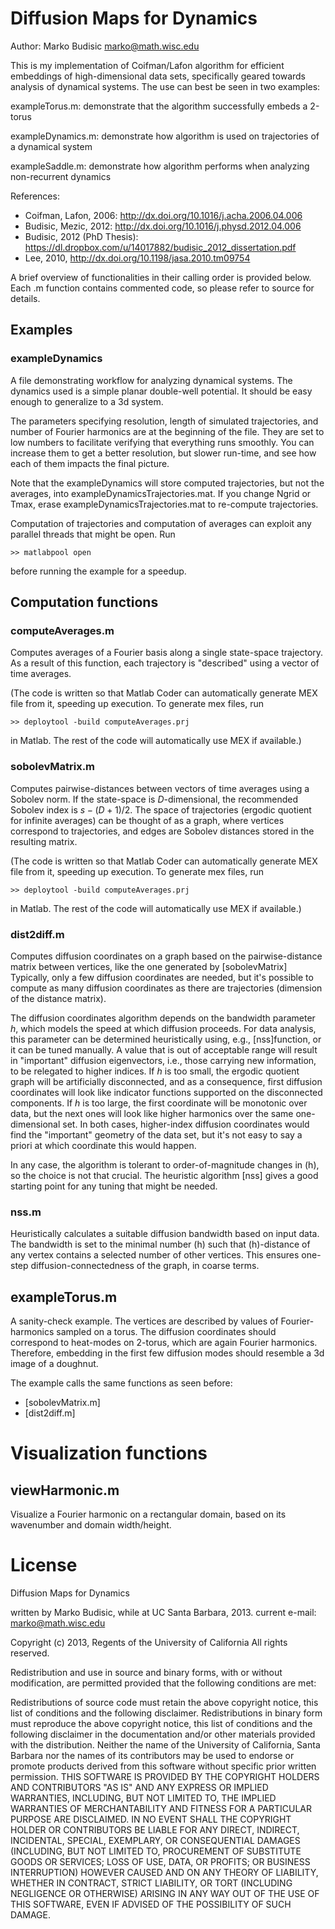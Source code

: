# Diffusion Maps for Dynamics #

Author: Marko Budisic <marko@math.wisc.edu>

This is my implementation of Coifman/Lafon algorithm for efficient
embeddings of high-dimensional data sets, specifically geared towards
analysis of dynamical systems. The use can best be seen in two
examples:

exampleTorus.m: demonstrate that the algorithm successfully embeds a 2-torus

exampleDynamics.m: demonstrate how algorithm is used on trajectories of a dynamical system

exampleSaddle.m: demonstrate how algorithm performs when analyzing non-recurrent dynamics

References:

 - Coifman, Lafon, 2006: <http://dx.doi.org/10.1016/j.acha.2006.04.006>
 - Budisic, Mezic, 2012: <http://dx.doi.org/10.1016/j.physd.2012.04.006> 
 - Budisic, 2012 (PhD Thesis): <https://dl.dropbox.com/u/14017882/budisic_2012_dissertation.pdf> 
 - Lee, 2010, <http://dx.doi.org/10.1198/jasa.2010.tm09754>
 
A brief overview of functionalities in their calling order is provided
below. Each .m function contains commented code, so please refer to source
for details.


## Examples

### exampleDynamics


A file demonstrating workflow for analyzing dynamical systems. The
dynamics used is a simple planar double-well potential. It should be
easy enough to generalize to a 3d system.

The parameters specifying resolution, length of simulated
trajectories, and number of Fourier harmonics are at the beginning of
the file. They are set to low numbers to facilitate verifying that
everything runs smoothly. You can increase them to get a better
resolution, but slower run-time, and see how each of them impacts the
final picture.

Note that the exampleDynamics will store computed trajectories, but
not the averages, into exampleDynamicsTrajectories.mat. If you
change Ngrid or Tmax, erase exampleDynamicsTrajectories.mat to
re-compute trajectories.

Computation of trajectories and computation of averages can exploit any parallel threads that might be open. Run

    >> matlabpool open

before running the example for a speedup.

## Computation functions 

### computeAverages.m 

Computes averages of a Fourier basis along a single state-space
trajectory.  As a result of this function, each trajectory is
"described" using a vector of time averages.

(The code is written so that Matlab Coder can automatically generate
MEX file from it, speeding up execution. To generate mex files, run

    >> deploytool -build computeAverages.prj

in Matlab. The rest of the
code will automatically use MEX if available.)

### sobolevMatrix.m 

Computes pairwise-distances between vectors of time averages using a
Sobolev norm. If the state-space is $D$-dimensional, the recommended
Sobolev index is $s  -(D+1)/2$.  The space of trajectories (ergodic
quotient for infinite averages) can be thought of as a graph, where
vertices correspond to trajectories, and edges are Sobolev distances
stored in the resulting matrix.

(The code is written so that Matlab Coder can automatically generate
MEX file from it, speeding up execution. To generate mex files, run

    >> deploytool -build computeAverages.prj

in Matlab. The rest of the
code will automatically use MEX if available.)

### dist2diff.m 

Computes diffusion coordinates on a graph based on the
pairwise-distance matrix between vertices, like the one generated by
[sobolevMatrix] Typically, only a few diffusion coordinates are
needed, but it's possible to compute as many diffusion coordinates as
there are trajectories (dimension of the distance matrix).

The diffusion coordinates algorithm depends on the bandwidth parameter
$h$, which models the speed at which diffusion proceeds. For data
analysis, this parameter can be determined heuristically using, e.g.,
[nss]function, or it can be tuned manually. A value that is out of
acceptable range will result in "important" diffusion eigenvectors,
i.e., those carrying new information, to be relegated to higher
indices. If $h$ is too small, the ergodic quotient graph will be
artificially disconnected, and as a consequence, first diffusion
coordinates will look like indicator functions supported on the
disconnected components. If $h$ is too large, the first coordinate
will be monotonic over data, but the next ones will look like higher
harmonics over the same one-dimensional set. In both cases,
higher-index diffusion coordinates would find the "important" geometry
of the data set, but it's not easy to say a priori at which coordinate
this would happen.

In any case, the algorithm is tolerant to order-of-magnitude changes
in \(h\), so the choice is not that crucial. The heuristic algorithm
[nss] gives a good starting point for any tuning that might be needed.

### nss.m 

Heuristically calculates a suitable diffusion bandwidth based on input
data. The bandwidth is set to the minimal number \(h\) such that
\(h\)-distance of any vertex contains a selected number of other
vertices. This ensures one-step diffusion-connectedness of the graph,
in coarse terms.

## exampleTorus.m 

A sanity-check example. The vertices are described by values of
Fourier-harmonics sampled on a torus. The diffusion coordinates should
correspond to heat-modes on 2-torus, which are again Fourier
harmonics. Therefore, embedding in the first few diffusion modes
should resemble a 3d image of a doughnut.

The example calls the same functions as seen before:
- [sobolevMatrix.m]
- [dist2diff.m]

# Visualization functions 

## viewHarmonic.m 
Visualize a Fourier harmonic on a rectangular domain, based on its
wavenumber and domain width/height.


# License 

Diffusion Maps for Dynamics

written by Marko Budisic, while at UC Santa Barbara, 2013.
current e-mail: marko@math.wisc.edu

Copyright (c) 2013, Regents of the University of California All rights
reserved.

Redistribution and use in source and binary forms, with or without
modification, are permitted provided that the following conditions are
met:

Redistributions of source code must retain the above copyright notice,
this list of conditions and the following disclaimer.  Redistributions
in binary form must reproduce the above copyright notice, this list of
conditions and the following disclaimer in the documentation and/or
other materials provided with the distribution.  Neither the name of
the University of California, Santa Barbara nor the names of its
contributors may be used to endorse or promote products derived from
this software without specific prior written permission.  THIS
SOFTWARE IS PROVIDED BY THE COPYRIGHT HOLDERS AND CONTRIBUTORS "AS IS"
AND ANY EXPRESS OR IMPLIED WARRANTIES, INCLUDING, BUT NOT LIMITED TO,
THE IMPLIED WARRANTIES OF MERCHANTABILITY AND FITNESS FOR A PARTICULAR
PURPOSE ARE DISCLAIMED. IN NO EVENT SHALL THE COPYRIGHT HOLDER OR
CONTRIBUTORS BE LIABLE FOR ANY DIRECT, INDIRECT, INCIDENTAL, SPECIAL,
EXEMPLARY, OR CONSEQUENTIAL DAMAGES (INCLUDING, BUT NOT LIMITED TO,
PROCUREMENT OF SUBSTITUTE GOODS OR SERVICES; LOSS OF USE, DATA, OR
PROFITS; OR BUSINESS INTERRUPTION) HOWEVER CAUSED AND ON ANY THEORY OF
LIABILITY, WHETHER IN CONTRACT, STRICT LIABILITY, OR TORT (INCLUDING
NEGLIGENCE OR OTHERWISE) ARISING IN ANY WAY OUT OF THE USE OF THIS
SOFTWARE, EVEN IF ADVISED OF THE POSSIBILITY OF SUCH DAMAGE.